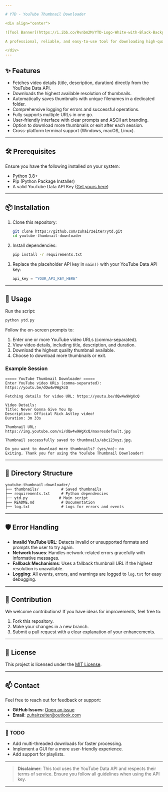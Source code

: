 ```yaml
---

# YTD - YouTube Thumbnail Downloader  

<div align="center">

![Tool Banner](https://i.ibb.co/Rvnbm2M/YTD-Logo-White-with-Black-Background-5000x5000-1.png)  

A professional, reliable, and easy-to-use tool for downloading high-quality YouTube thumbnails. With an intuitive CLI interface, error handling, and logging, this tool is perfect for developers and content creators alike.

</div>
---
```


## ✨ Features  
- Fetches video details (title, description, duration) directly from the YouTube Data API.  
- Downloads the highest available resolution of thumbnails.  
- Automatically saves thumbnails with unique filenames in a dedicated folder.  
- Comprehensive logging for errors and successful operations.  
- Fully supports multiple URLs in one go.  
- User-friendly interface with clear prompts and ASCII art branding.  
- Option to download more thumbnails or exit after each session.  
- Cross-platform terminal support (Windows, macOS, Linux).  

---

## 🛠️ Prerequisites  
Ensure you have the following installed on your system:  
- Python 3.8+  
- Pip (Python Package Installer)  
- A valid YouTube Data API Key ([Get yours here](https://console.cloud.google.com/))  

---

## 📦 Installation  

1. Clone this repository:  
   ```bash
   git clone https://github.com/zuhairzeiter/ytd.git
   cd youtube-thumbnail-downloader
   ```  

2. Install dependencies:  
   ```bash
   pip install -r requirements.txt
   ```  

3. Replace the placeholder API key in `main()` with your YouTube Data API key:  
   ```python
   api_key = "YOUR_API_KEY_HERE"
   ```  

---

## 🚀 Usage  

Run the script:  
```bash
python ytd.py
```  

Follow the on-screen prompts to:  
1. Enter one or more YouTube video URLs (comma-separated).  
2. View video details, including title, description, and duration.  
3. Download the highest quality thumbnail available.  
4. Choose to download more thumbnails or exit.  

### Example Session  
```plaintext
===== YouTube Thumbnail Downloader =====
Enter YouTube video URLs (comma-separated): https://youtu.be/dQw4w9WgXcQ

Fetching details for video URL: https://youtu.be/dQw4w9WgXcQ

Video Details:
Title: Never Gonna Give You Up
Description: Official Rick Astley video!
Duration: 3m 33s

Thumbnail URL: https://img.youtube.com/vi/dQw4w9WgXcQ/maxresdefault.jpg

Thumbnail successfully saved to thumbnails/abc123xyz.jpg.

Do you want to download more thumbnails? (yes/no): no
Exiting. Thank you for using the YouTube Thumbnail Downloader!
```  

---

## 🧩 Directory Structure  
```plaintext
youtube-thumbnail-downloader/
├── thumbnails/          # Saved thumbnails
├── requirements.txt     # Python dependencies
├── ytd.py              # Main script
├── README.md            # Documentation
├── log.txt              # Logs for errors and events
```

---

## 🛡️ Error Handling  
- **Invalid YouTube URL**: Detects invalid or unsupported formats and prompts the user to try again.  
- **Network Issues**: Handles network-related errors gracefully with informative messages.  
- **Fallback Mechanisms**: Uses a fallback thumbnail URL if the highest resolution is unavailable.  
- **Logging**: All events, errors, and warnings are logged to `log.txt` for easy debugging.  

---

## 🌟 Contribution  

We welcome contributions! If you have ideas for improvements, feel free to:  
1. Fork this repository.  
2. Make your changes in a new branch.  
3. Submit a pull request with a clear explanation of your enhancements.  

---

## 📝 License  

This project is licensed under the [MIT License](LICENSE).  

---

## 📫 Contact  

Feel free to reach out for feedback or support:  
- **GitHub Issues**: [Open an issue](https://github.com/zuhairzeiter/ytd/issues)  
- **Email**: zuhairzeiter@outlook.com  

---

### 🚧 TODO  
- Add multi-threaded downloads for faster processing.  
- Implement a GUI for a more user-friendly experience.  
- Add support for playlists.  

---

> **Disclaimer**: This tool uses the YouTube Data API and respects their terms of service. Ensure you follow all guidelines when using the API key.  

---  
